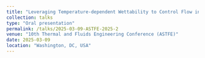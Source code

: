 ```yaml
---
title: "Leveraging Temperature-dependent Wettability to Control Flow in Porous Media"
collection: talks
type: "Oral presentation"
permalink: /talks/2025-03-09-ASTFE-2025-2
venue: "10th Thermal and Fluids Engineering Conference (ASTFE)"
date: 2025-03-09
location: "Washington, DC, USA"
---
```

